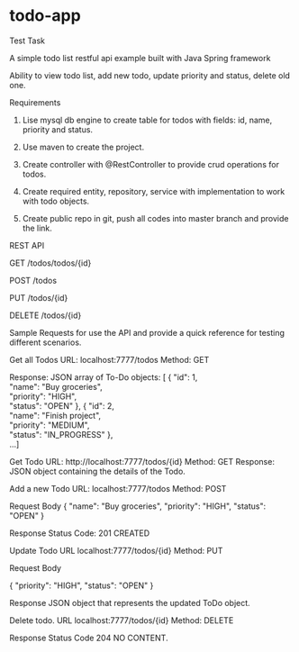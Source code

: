 # todo-app

Test Task

A simple todo list restful api example built with Java Spring framework

Ability to view todo list, add new todo, update priority and status, delete old one.

Requirements

1. Lise mysql db engine to create table for todos with fields: id, name, priority and status.

2. Use maven to create the project.

3. Create controller with @RestController to provide crud operations for todos.

4. Create required entity, repository, service with implementation to work with todo objects.

5. Create public repo in git, push all codes into master branch and provide the link.

REST API

GET /todos/todos/{id}

POST /todos

PUT /todos/{id}

DELETE /todos/{id}



Sample Requests for use the API and provide a quick reference for testing different scenarios.


Get all Todos
URL: localhost:7777/todos
Method: GET

Response:
JSON array of To-Do objects:
[  {    "id": 1,   
"name": "Buy groceries",    
"priority": "HIGH",    
"status": "OPEN"  }, 
{    "id": 2,    
"name": "Finish project",    
"priority": "MEDIUM",    
"status": "IN_PROGRESS"  },  
...]


Get Todo 
URL: http://localhost:7777/todos/{id}
Method: GET
Response:
JSON object containing the details of the Todo.

Add a new Todo
URL: localhost:7777/todos
Method: POST

Request Body
{
  "name": "Buy groceries",
  "priority": "HIGH",
  "status": "OPEN"
}

Response
Status Code: 201 CREATED

Update Todo
URL localhost:7777/todos/{id}
Method: PUT

Request Body

{
    "priority": "HIGH",
    "status": "OPEN"
}

Response
JSON object that represents the updated ToDo object.


Delete todo.
URL localhost:7777/todos/{id}
Method: DELETE

Response
Status Code 204 NO CONTENT.
